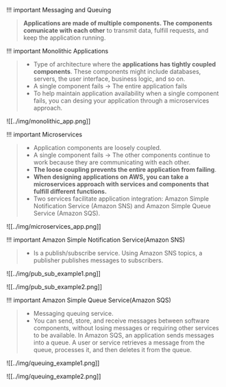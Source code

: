 
!!! important Messaging and Queuing
> **Applications are made of multiple components. The components comunicate with each other** to transmit data, fulfill requests, and keep the application running.


!!! important Monolithic Applications
> - Type of architecture where the **applications has tightly coupled components**. These components might include databases, servers, the user interface, business logic, and so on.
> - A single component fails -> The entire application fails
> - To help maintain application availability when a single component fails, you can desing your application through a microservices approach.


![[../img/monolithic_app.png]]


!!! important Microservices
> - Application components are loosely coupled.
> - A single component fails -> The other components continue to work because they are communicating with each other. 
> - **The loose coupling prevents the entire application from failing**.
> - **When designing applications on AWS, you can take a microservices approach with services and components that fulfill different functions.** 
> - Two services facilitate application integration: Amazon Simple Notification Service (Amazon SNS) and Amazon Simple Queue Service (Amazon SQS).


![[../img/microservices_app.png]]



!!! important Amazon Simple Notification Service(Amazon SNS)
> - Is a publish/subscribe service. Using Amazon SNS topics, a publisher publishes messages to subscribers.

![[../img/pub_sub_example1.png]]

![[../img/pub_sub_example2.png]]


!!! important Amazon Simple Queue Service(Amazon SQS)
> - Messaging queuing service.
> - You can send, store, and receive messages between software components, without losing messages or requiring other services to be available. In Amazon SQS, an application sends messages into a queue. A user or service retrieves a message from the queue, processes it, and then deletes it from the queue.


![[../img/queuing_example1.png]]

![[../img/queuing_example2.png]]
